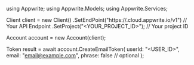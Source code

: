 using Appwrite;
using Appwrite.Models;
using Appwrite.Services;

Client client = new Client()
    .SetEndPoint("https://<REGION>.cloud.appwrite.io/v1") // Your API Endpoint
    .SetProject("<YOUR_PROJECT_ID>"); // Your project ID

Account account = new Account(client);

Token result = await account.CreateEmailToken(
    userId: "<USER_ID>",
    email: "email@example.com",
    phrase: false // optional
);